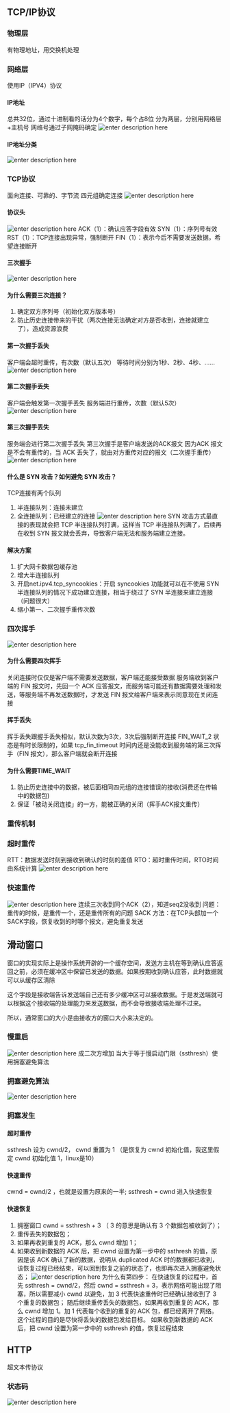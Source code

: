 ## TCP/IP协议
### 物理层
有物理地址，用交换机处理
### 网络层
使用IP（IPV4）协议
#### IP地址
总共32位，通过十进制看的话分为4个数字，每个占8位
分为两层，分别用网络层+主机号
网络号通过子网掩码确定
![enter description here](./images/1714448328494.png)
#### IP地址分类
![enter description here](./images/1714448368643.png)
### TCP协议
面向连接、可靠的、字节流
四元组确定连接
![enter description here](./images/1714449587493.png)
#### 协议头
![enter description here](./images/1714448443887.png)
ACK（1）：确认应答字段有效
SYN（1）：序列号有效
RST（1）：TCP连接出现异常，强制断开
FIN（1）：表示今后不需要发送数据，希望连接断开
#### 三次握手
![enter description here](./images/1714449632566.png)
#### 为什么需要三次连接？
1. 确定双方序列号（初始化双方版本号）
2. 防止历史连接带来的干扰（两次连接无法确定对方是否收到，连接就建立了），造成资源浪费
#### 第一次握手丢失
客户端会超时重传，有次数（默认五次）
等待时间分别为1秒、2秒、4秒、......
![enter description here](./images/1714450561925.png)
#### 第二次握手丢失
客户端会触发第一次握手丢失
服务端进行重传，次数（默认5次）
![enter description here](./images/1714450593605.png)
#### 第三次握手丢失
服务端会进行第二次握手丢失
第三次握手是客户端发送的ACK报文
因为ACK 报文是不会有重传的，当 ACK 丢失了，就由对方重传对应的报文（二次握手重传）
![enter description here](./images/1714450759492.png)
#### 什么是 SYN 攻击？如何避免 SYN 攻击？
TCP连接有两个队列
1. 半连接队列：连接未建立
2. 全连接队列：已经建立的连接
![enter description here](./images/1714450940458.png)
SYN 攻击方式最直接的表现就会把 TCP 半连接队列打满，这样当 TCP 半连接队列满了，后续再在收到 SYN 报文就会丢弃，导致客户端无法和服务端建立连接。
#### 解决方案
1. 扩大网卡数据包缓存池
2. 增大半连接队列
3. 开启net.ipv4.tcp_syncookies：开启 syncookies 功能就可以在不使用 SYN 半连接队列的情况下成功建立连接，相当于绕过了 SYN 半连接来建立连接（问题很大）
4. 缩小第一、二次握手重传次数

### 四次挥手
![enter description here](./images/1714451125448.png)
#### 为什么需要四次挥手
关闭连接时仅仅是客户端不需要发送数据，客户端还能接受数据
服务端收到客户端的 FIN 报文时，先回一个 ACK 应答报文，而服务端可能还有数据需要处理和发送，等服务端不再发送数据时，才发送 FIN 报文给客户端来表示同意现在关闭连接
#### 挥手丢失
挥手丢失跟握手丢失相似，默认次数为3次，3次后强制断开连接
 FIN_WAIT_2 状态是有时长限制的，如果 tcp_fin_timeout 时间内还是没能收到服务端的第三次挥手（FIN 报文），那么客户端就会断开连接
#### 为什么需要TIME_WAIT
1. 防止历史连接中的数据，被后面相同四元组的连接错误的接收(消费还在传输中的数据包)
2. 保证「被动关闭连接」的一方，能被正确的关闭（挥手ACK报文重传）
### 重传机制
### 超时重传
RTT：数据发送时刻到接收到确认的时刻的差值
RTO：超时重传时间，RTO时间由系统计算
![enter description here](./images/1714452336925.png)
### 快速重传
![enter description here](./images/1714452597398.png)
连续三次收到同个ACK（2），知道seq2没收到
问题：重传的时候，是重传一个，还是重传所有的问题
SACK 方法：在TCP头部加一个SACK字段，恢复收到的时哪个报文，避免重复发送
## 滑动窗口
窗口的实现实际上是操作系统开辟的一个缓存空间，发送方主机在等到确认应答返回之前，必须在缓冲区中保留已发送的数据。如果按期收到确认应答，此时数据就可以从缓存区清除

这个字段是接收端告诉发送端自己还有多少缓冲区可以接收数据。于是发送端就可以根据这个接收端的处理能力来发送数据，而不会导致接收端处理不过来。

所以，通常窗口的大小是由接收方的窗口大小来决定的。

### 慢重启
![enter description here](./images/1714468243454.png)
成二次方增加
当大于等于慢启动门限（ssthresh）使用拥塞避免算法
### 拥塞避免算法
![enter description here](./images/1714468499669.png)
### 拥塞发生
#### 超时重传
ssthresh 设为 cwnd/2，
cwnd 重置为 1 （是恢复为 cwnd 初始化值，我这里假定 cwnd 初始化值 1，linux是10）
#### 快速重传
cwnd = cwnd/2 ，也就是设置为原来的一半;
ssthresh = cwnd
进入快速恢复
#### 快速恢复
1. 拥塞窗口 cwnd = ssthresh + 3 （ 3 的意思是确认有 3 个数据包被收到了）；
2. 重传丢失的数据包；
3. 如果再收到重复的 ACK，那么 cwnd 增加 1；
4. 如果收到新数据的 ACK 后，把 cwnd 设置为第一步中的 ssthresh 的值，原因是该 ACK 确认了新的数据，说明从 duplicated ACK 时的数据都已收到，该恢复过程已经结束，可以回到恢复之前的状态了，也即再次进入拥塞避免状态；
![enter description here](./images/1714469184651.png)
为什么有第四步：
在快速恢复的过程中，首先 ssthresh = cwnd/2，然后 cwnd = ssthresh + 3，表示网络可能出现了阻塞，所以需要减小 cwnd 以避免，加 3 代表快速重传时已经确认接收到了 3 个重复的数据包；
随后继续重传丢失的数据包，如果再收到重复的 ACK，那么 cwnd 增加 1。加 1 代表每个收到的重复的 ACK 包，都已经离开了网络。这个过程的目的是尽快将丢失的数据包发给目标。
如果收到新数据的 ACK 后，把 cwnd 设置为第一步中的 ssthresh 的值，恢复过程结束

## HTTP
超文本传协议
### 状态码
![enter description here](./images/1714470316975.png)
